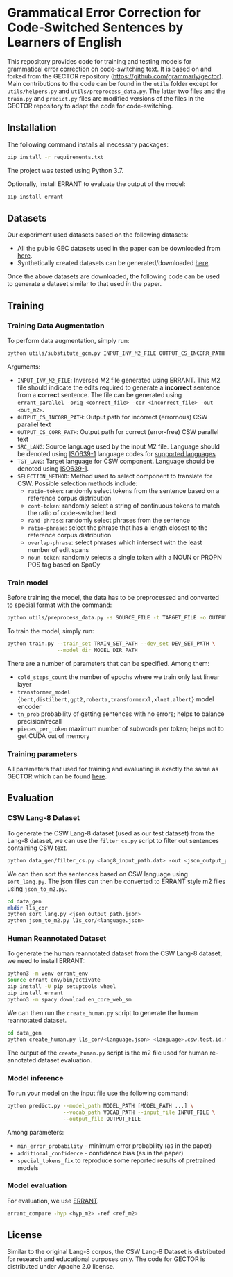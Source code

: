 # Grammatical Error Correction for Code-Switched Sentences by Learners of English

This repository provides code for training and testing models for grammatical error correction on code-switching text. It is based on and forked from the GECTOR repository (https://github.com/grammarly/gector). Main contributions to the code can be found in the `utils` folder except for `utils/helpers.py` and `utils/preprocess_data.py`. The latter two files and the `train.py` and `predict.py` files are modified versions of the files in the GECTOR repository to adapt the code for code-switching. 

## Installation
The following command installs all necessary packages:
```.bash
pip install -r requirements.txt
```
The project was tested using Python 3.7.

Optionally, install ERRANT to evaluate the output of the model:
```.bash
pip install errant
```

## Datasets
Our experiment used datasets based on the following datasets:
- All the public GEC datasets used in the paper can be downloaded from [here](https://www.cl.cam.ac.uk/research/nl/bea2019st/#data).
- Synthetically created datasets can be generated/downloaded [here](https://github.com/awasthiabhijeet/PIE/tree/master/errorify).

Once the above datasets are downloaded, the following code can be used to generate a dataset similar to that used in the paper.

## Training
### Training Data Augmentation
To perform data augmentation, simply run:
```.bash
python utils/substitute_gcm.py INPUT_INV_M2_FILE OUTPUT_CS_INCORR_PATH OUTPUT_CS_CORR_PATH SRC_LANG TGT_LANG SELECTION_METHOD
```

Arguments:
- `INPUT_INV_M2_FILE`: Inversed M2 file generated using ERRANT. This M2 file should indicate the edits required to generate a **incorrect** sentence from a **correct** sentence. The file can be generated using `errant_parallel -orig <correct_file> -cor <incorrect_file> -out <out_m2>`.
- `OUTPUT_CS_INCORR_PATH`: Output path for incorrect (errornous) CSW parallel text
- `OUTPUT_CS_CORR_PATH`: Output path for correct (error-free) CSW parallel text
- `SRC_LANG`: Source language used by the input M2 file. Language should be denoted using [ISO639-1](https://en.wikipedia.org/wiki/ISO_639) language codes for [supported languages](https://developers.google.com/translate/v2/using_rest#language-params)
- `TGT_LANG`: Target language for CSW component. Language should be denoted using [ISO639-1](https://en.wikipedia.org/wiki/ISO_639).
- `SELECTION_METHOD`: Method used to select component to translate for CSW. Possible selection methods include:
    - `ratio-token`: randomly select tokens from the sentence based on a reference corpus distribution
    - `cont-token`: randomly select a string of continuous tokens to match the ratio of code-switched text
    - `rand-phrase`: randomly select phrases from the sentence
    - `ratio-phrase`: select the phrase that has a length closest to the reference corpus distribution
    - `overlap-phrase`: select phrases which intersect with the least number of edit spans
    - `noun-token`: randomly selects a single token with a NOUN or PROPN POS tag based on SpaCy


### Train model
Before training the model, the data has to be preprocessed and converted to special format with the command:
```.bash
python utils/preprocess_data.py -s SOURCE_FILE -t TARGET_FILE -o OUTPUT_FILE
```


To train the model, simply run:
```.bash
python train.py --train_set TRAIN_SET_PATH --dev_set DEV_SET_PATH \
                --model_dir MODEL_DIR_PATH
```
There are a number of parameters that can be specified. Among them:
- `cold_steps_count` the number of epochs where we train only last linear layer
- `transformer_model {bert,distilbert,gpt2,roberta,transformerxl,xlnet,albert}` model encoder
- `tn_prob` probability of getting sentences with no errors; helps to balance precision/recall
- `pieces_per_token` maximum number of subwords per token; helps not to get CUDA out of memory

### Training parameters
All parameters that used for training and evaluating is exactly the same as GECTOR which can be found [here](https://github.com/grammarly/gector/blob/master/docs/training_parameters.md). 

## Evaluation
### CSW Lang-8 Dataset
To generate the CSW Lang-8 dataset (used as our test dataset) from the Lang-8 dataset, we can use the `filter_cs.py` script to filter out sentences containing CSW text.
```.bash
python data_gen/filter_cs.py <lang8_input_path.dat> -out <json_output_path.json>
```

We can then sort the sentences based on CSW language using `sort_lang.py`. The json files can then be converted to ERRANT style m2 files using `json_to_m2.py`.

```.bash
cd data_gen
mkdir l1s_cor
python sort_lang.py <json_output_path.json>
python json_to_m2.py l1s_cor/<language.json>
```

### Human Reannotated Dataset
To generate the human reannotated dataset from the CSW Lang-8 dataset, we need to install ERRANT:

```.bash
python3 -m venv errant_env
source errant_env/bin/activate
pip install -U pip setuptools wheel
pip install errant
python3 -m spacy download en_core_web_sm
```

We can then run the `create_human.py` script to generate the human reannotated dataset.
```.bash
cd data_gen
python create_human.py l1s_cor/<language.json> <language>.csw.test.id.m2 <output.m2>
```

The output of the `create_human.py` script is the m2 file used for human re-annotated dataset evaluation. 


### Model inference
To run your model on the input file use the following command:
```.bash
python predict.py --model_path MODEL_PATH [MODEL_PATH ...] \
                  --vocab_path VOCAB_PATH --input_file INPUT_FILE \
                  --output_file OUTPUT_FILE
```
Among parameters:
- `min_error_probability` - minimum error probability (as in the paper)
- `additional_confidence` - confidence bias (as in the paper)
- `special_tokens_fix` to reproduce some reported results of pretrained models

### Model evaluation
For evaluation, we use [ERRANT](https://github.com/chrisjbryant/errant). 

```.bash
errant_compare -hyp <hyp_m2> -ref <ref_m2> 
```

## License

Similar to the original Lang-8 corpus, the CSW Lang-8 Dataset is distributed for research and
educational purposes only. The code for GECTOR is distributed under Apache 2.0 license.